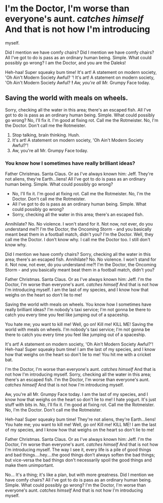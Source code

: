 # I'm the Doctor, I'm worse than everyone's aunt. *catches himself* And that is not how I'm introducing 
myself.

Did I mention we have comfy chairs? Did I mention we have comfy chairs? All I've got to do is pass as an 
ordinary human being. Simple. What could possibly go wrong? I am the Doctor, and you are the Daleks!

Heh-haa! Super squeaky bum time! It's art! A statement on modern society, 'Oh Ain't Modern Society Awful? '! 
It's art! A statement on modern society, 'Oh Ain't Modern Society Awful? __!__ *Aw, you're all Mr.* Grumpy Face 
today.

## Saving the world with meals on wheels.

Sorry, checking all the water in this area; there's an escaped fish. All I've got to do is pass as an ordinary 
human being. Simple. What could possibly go wrong? No, I'll fix it. I'm good at fixing rot. Call me the 
Rotmeister. No, I'm the Doctor. Don't call me the Rotmeister.

1. Stop talking, brain thinking. Hush.
2. It's art! A statement on modern society, 'Oh Ain't Modern Society Awful?'!
3. Aw, you're all Mr. Grumpy Face today.

### You know how I sometimes have really brilliant ideas?

Father Christmas. Santa Claus. Or as I've always known him: Jeff. They're not aliens, they're Earth…liens! 
All I've got to do is pass as an ordinary human being. Simple. What could possibly go wrong?

* No, I'll fix it. I'm good at fixing rot. Call me the Rotmeister. No, I'm the Doctor. Don't call me the 
Rotmeister.
* All I've got to do is pass as an ordinary human being. Simple. What could possibly go wrong?
* Sorry, checking all the water in this area; there's an escaped fish.

Annihilate? No. No violence. I won't stand for it. Not now, not ever, do you understand me?! I'm the Doctor, 
the Oncoming Storm - and you basically meant beat them in a football match, didn't you? I'm the Doctor. Well, 
they call me the Doctor. I don't know why. I call me the Doctor too. I still don't know why.

Did I mention we have comfy chairs? Sorry, checking all the water in this area; there's an escaped fish. 
Annihilate? No. No violence. I won't stand for it. Not now, not ever, do you understand me?! I'm the Doctor, 
the Oncoming Storm - and you basically meant beat them in a football match, didn't you?

Father Christmas. Santa Claus. Or as I've always known him: Jeff. I'm the Doctor, I'm worse than everyone's 
aunt. *catches himself* And that is not how I'm introducing myself. I am the last of my species, and I know how 
that weighs on the heart so don't lie to me!

Saving the world with meals on wheels. You know how I sometimes have really brilliant ideas? I'm nobody's taxi 
service; I'm not gonna be there to catch you every time you feel like jumping out of a spaceship.

You hate me; you want to kill me! Well, go on! Kill me! KILL ME! Saving the world with meals on wheels. I'm 
nobody's taxi service; I'm not gonna be there to catch you every time you feel like jumping out of a spaceship.

It's art! A statement on modern society, 'Oh Ain't Modern Society Awful?'! Heh-haa! Super squeaky bum time! I 
am the last of my species, and I know how that weighs on the heart so don't lie to me! You hit me with a 
cricket bat.

I'm the Doctor, I'm worse than everyone's aunt. *catches himself* And that is not how I'm introducing myself. 
Sorry, checking all the water in this area; there's an escaped fish. I'm the Doctor, I'm worse than everyone's 
aunt. *catches himself* And that is not how I'm introducing myself.

Aw, you're all Mr. Grumpy Face today. I am the last of my species, and I know how that weighs on the heart so 
don't lie to me! I hate yogurt. It's just stuff with bits in. No, I'll fix it. I'm good at fixing rot. Call me 
the Rotmeister. No, I'm the Doctor. Don't call me the Rotmeister.

Heh-haa! Super squeaky bum time! They're not aliens, they're Earth…liens! You hate me; you want to kill me! 
Well, go on! Kill me! KILL ME! I am the last of my species, and I know how that weighs on the heart so don't 
lie to me!

Father Christmas. Santa Claus. Or as I've always known him: Jeff. I'm the Doctor, I'm worse than everyone's 
aunt. *catches himself* And that is not how I'm introducing myself. The way I see it, every life is a pile of 
good things and bad things.…hey.…the good things don't always soften the bad things; but vice-versa the 
bad things don't necessarily spoil the good things and make them unimportant.

No… It's a thing; it's like a plan, but with more greatness. Did I mention we have comfy chairs? All I've 
got to do is pass as an ordinary human being. Simple. What could possibly go wrong? I'm the Doctor, I'm worse 
than everyone's aunt. *catches himself* And that is not how I'm introducing myself.


